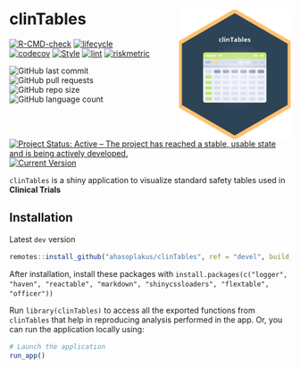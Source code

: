
<!-- README.md is generated from README.Rmd. Please edit that file -->

# clinTables <img src="man/figures/logo.png" align="right" width="200" style="margin-left:50px;"/>

<!-- badges: start -->

[![R-CMD-check](https://github.com/ahasoplakus/clinTables/actions/workflows/R-CMD-check.yaml/badge.svg)](https://github.com/ahasoplakus/clinTables/actions/workflows/R-CMD-check.yaml)
[![lifecycle](https://img.shields.io/badge/lifecycle-maturing-blue.svg)](https://lifecycle.r-lib.org/articles/stages.html)
[![codecov](https://codecov.io/gh/ahasoplakus/clinTables/branch/devel/graph/badge.svg?token=G5URJVIVQM)](https://app.codecov.io/gh/ahasoplakus/clinTables)
[![Style](https://github.com/ahasoplakus/clinTables/actions/workflows/styler.yaml/badge.svg)](https://github.com/ahasoplakus/clinTables/actions/workflows/styler.yaml)
[![lint](https://github.com/ahasoplakus/clinTables/actions/workflows/lint.yaml/badge.svg)](https://github.com/ahasoplakus/clinTables/actions/workflows/lint.yaml)
[![riskmetric](https://img.shields.io/badge/riskmetric-0.43-olive)](https://pharmar.github.io/riskmetric/)
<!--![GitHub commit
activity](https://img.shields.io/github/commit-activity/m/ahasoplakus/clinTables) -->
![GitHub last
commit](https://img.shields.io/github/last-commit/ahasoplakus/clinTables)
![GitHub pull
requests](https://img.shields.io/github/issues-pr/ahasoplakus/clinTables)
![GitHub repo
size](https://img.shields.io/github/repo-size/ahasoplakus/clinTables)
![GitHub language
count](https://img.shields.io/github/languages/count/ahasoplakus/clinTables)
[![Project Status: Active – The project has reached a stable, usable
state and is being actively
developed.](https://www.repostatus.org/badges/latest/active.svg)](https://www.repostatus.org/#active)
[![Current
Version](https://img.shields.io/github/r-package/v/ahasoplakus/clinTables/main?color=purple&label=Development%20Version)](https://github.com/ahasoplakus/clinTables/tree/main)
<!-- badges: end -->

`clinTables` is a shiny application to visualize standard safety tables
used in <b>Clinical Trials</b>

## Installation

Latest `dev` version

``` r
remotes::install_github("ahasoplakus/clinTables", ref = "devel", build_vignettes = TRUE)
```

<left> After installation, install these packages with
`install.packages(c("logger", "haven", "reactable", "markdown", "shinycssloaders", "flextable", "officer"))`
</left>

Run `library(clinTables)` to access all the exported functions from
`clinTables` that help in reproducing analysis performed in the app. Or,
you can run the application locally using:

``` r
# Launch the application
run_app()
```
